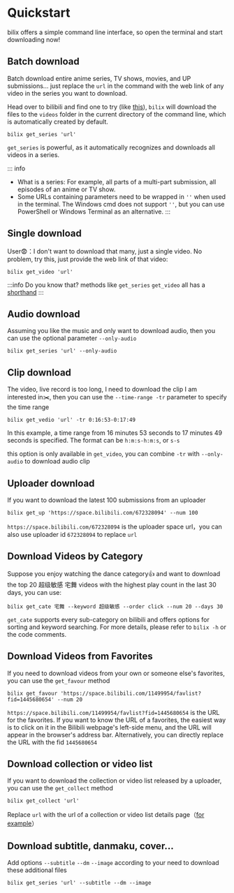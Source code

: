 # Quickstart

bilix offers a simple command line interface, so open the terminal and start downloading now!

## Batch download

Batch download entire anime series, TV shows, movies, and UP submissions... just replace the `url` in the
command with the web link of any video in the series you want to download.

Head over to bilibili and find one to try (like [this](https://www.bilibili.com/video/BV1JE411g7XF)),
`bilix` will download the files to the `videos` folder in the current directory of the command line, which is automatically created by default.

```shell
bilix get_series 'url'
```

`get_series` is powerful, as it automatically recognizes and downloads all videos in a series.

::: info
* What is a series: For example, all parts of a multi-part submission, all episodes of an anime or TV show.
* Some URLs containing parameters need to be wrapped in `''` when used in the terminal.
The Windows cmd does not support `''`, but you can use PowerShell or Windows Terminal as an alternative.
:::

## Single download

User😨：I don't want to download that many, just a single video. No problem, try this, just provide the web link of that video:

```shell
bilix get_video 'url'
```
:::info
Do you know that? methods like `get_series` `get_video` all has a [shorthand](/en/advance_guide)
:::


## Audio download

Assuming you like the music and only want to download audio, then you can use the optional parameter `--only-audio`

```shell
bilix get_series 'url' --only-audio
```

## Clip download

The video, live record is too long, I need to download the clip I am interested in✂️, then you can use the
`--time-range -tr` parameter to specify the time range

```shell
bilix get_vedio 'url' -tr 0:16:53-0:17:49
```

In this example, a time range from 16 minutes 53 seconds to 17 minutes 49 seconds is specified.
The format can be `h:m:s-h:m:s`, or `s-s`

this option is only available in `get_video`, you can combine `-tr` with `--only-audio` to download audio clip

## Uploader download

If you want to download the latest 100 submissions from an uploader

```shell
bilix get_up 'https://space.bilibili.com/672328094' --num 100
```

`https://space.bilibili.com/672328094` is the uploader space url，you can also use uploader id `672328094` to replace `url`


## Download Videos by Category

Suppose you enjoy watching the dance category👍 and want to download the top 20 超级敏感 宅舞 videos with
the highest play count in the last 30 days, you can use:

```shell
bilix get_cate 宅舞 --keyword 超级敏感 --order click --num 20 --days 30
```

`get_cate` supports every sub-category on bilibili and offers options for sorting and keyword searching.
For more details, please refer to `bilix -h` or the code comments.

## Download Videos from Favorites

If you need to download videos from your own or someone else's favorites, you can use the `get_favour` method

```shell
bilix get_favour 'https://space.bilibili.com/11499954/favlist?fid=1445680654' --num 20
```

`https://space.bilibili.com/11499954/favlist?fid=1445680654` is the URL for the favorites. If you want to know
the URL of a favorites, the easiest way is to click on it in the Bilibili webpage's left-side menu, and the URL
will appear in the browser's address bar. Alternatively, you can directly replace the URL with the fid `1445680654`

## Download collection or video list

If you want to download the collection or video list released by a uploader, you can use the `get_collect` method

```shell
bilix get_collect 'url'
```

Replace `url` with the url of a collection or video list details page（[for example](https://space.bilibili.com/369750017/channel/collectiondetail?sid=630)）


## Download subtitle, danmaku, cover...

Add options `--subtitle` `--dm` `--image` according to your need to download these additional files

```shell
bilix get_series 'url' --subtitle --dm --image
```
